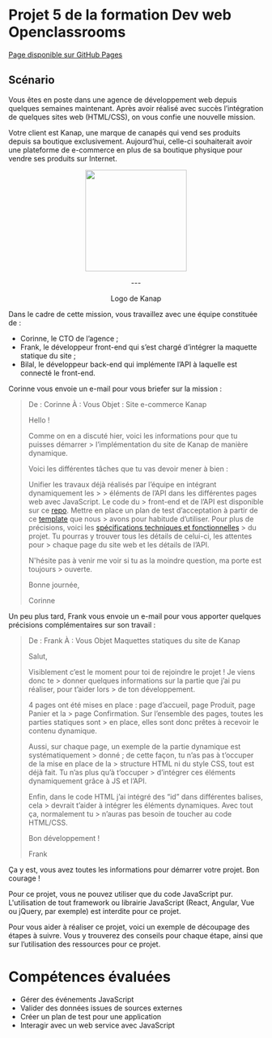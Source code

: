 # Projet 5 de la formation Dev web Openclassrooms

[Page disponible sur GitHub Pages](https://ptitgreg.github.io/GregoryVENET_5_21112021/)

## Scénario
Vous êtes en poste dans une agence de développement web depuis quelques semaines maintenant. Après avoir réalisé avec succès l’intégration de quelques sites web (HTML/CSS), on vous confie une nouvelle mission.

Votre client est Kanap, une marque de canapés qui vend ses produits depuis sa boutique exclusivement. Aujourd’hui, celle-ci souhaiterait avoir une plateforme de e-commerce en plus de sa boutique physique pour vendre ses produits sur Internet.

<p align="center">
 <img src="https://user.oc-static.com/upload/2021/09/29/16329291678171_image2.png" width="200px"/>
</p>
<p align="center">---</p>
<p align="center">Logo de Kanap</p>

 

Dans le cadre de cette mission, vous travaillez avec une équipe constituée de :

* Corinne, le CTO de l’agence ;
* Frank, le développeur front-end qui s’est chargé d’intégrer la maquette statique du site ;
* Bilal, le développeur back-end qui implémente l’API à laquelle est connecté le front-end.

Corinne vous envoie un e-mail pour vous briefer sur la mission :

> De : Corinne
> À : Vous
> Objet : Site e-commerce Kanap 
>
> Hello !
>
> Comme on en a discuté hier, voici les informations pour que tu puisses démarrer > l’implémentation du site de Kanap de manière dynamique. 
>
> Voici les différentes tâches que tu vas devoir mener à bien :
>
> Unifier les travaux déjà réalisés par l’équipe en intégrant dynamiquement les > > éléments de l’API dans les différentes pages web avec JavaScript. Le code du > front-end et de l’API est disponible sur ce [repo](https://github.com/OpenClassrooms-Student-Center/P5-Dev-Web-Kanap).
> Mettre en place un plan de test d’acceptation à partir de ce [template](https://s3.eu-west-1.amazonaws.com/course.oc-static.com/projects/DWJ_FR_P5/DW+P5+-+Modele+plan+tests+acceptation.xlsx) que nous > avons pour habitude d’utiliser.
> Pour plus de précisions, voici les [spécifications techniques et fonctionnelles](https://s3.eu-west-1.amazonaws.com/course.oc-static.com/projects/DWJ_FR_P5/DW+P5+-+Specifications+fonctionnelles.pdf) > du projet. Tu pourras y trouver tous les détails de celui-ci, les attentes pour > chaque page du site web et les détails de l’API. 
>
> N'hésite pas à venir me voir si tu as la moindre question, ma porte est toujours > ouverte.
>
> Bonne journée,
>
> Corinne
>

Un peu plus tard, Frank vous envoie un e-mail pour vous apporter quelques précisions complémentaires sur son travail :

> De : Frank
> À : Vous
> Objet Maquettes statiques du site de Kanap 
>
> Salut,
>
> Visiblement c’est le moment pour toi de rejoindre le projet ! Je viens donc te > donner quelques informations sur la partie que j’ai pu réaliser, pour t’aider lors > de ton développement.
>
> 4 pages ont été mises en place : page d’accueil, page Produit, page Panier et la > page Confirmation. Sur l’ensemble des pages, toutes les parties statiques sont > en place, elles sont donc prêtes à recevoir le contenu dynamique.
>
> Aussi, sur chaque page, un exemple de la partie dynamique est systématiquement > donné ; de cette façon, tu n’as pas à t’occuper de la mise en place de la > structure HTML ni du style CSS, tout est déjà fait. Tu n’as plus qu’à t’occuper > d’intégrer ces éléments dynamiquement grâce à JS et l’API.
>
> Enfin, dans le code HTML j’ai intégré des “id” dans différentes balises, cela > devrait t’aider à intégrer les éléments dynamiques. Avec tout ça, normalement tu > n’auras pas besoin de toucher au code HTML/CSS.
>
> Bon développement !
>
> Frank
>

Ça y est, vous avez toutes les informations pour démarrer votre projet. Bon courage !

Pour ce projet, vous ne pouvez utiliser que du code JavaScript pur. L'utilisation de tout framework ou librairie JavaScript (React, Angular, Vue ou jQuery, par exemple) est interdite pour ce projet.

Pour vous aider à réaliser ce projet, voici un exemple de découpage des étapes à suivre. Vous y trouverez des conseils pour chaque étape, ainsi que sur l’utilisation des ressources pour ce projet.

# Compétences évaluées
* Gérer des événements JavaScript
* Valider des données issues de sources externes
* Créer un plan de test pour une application
* Interagir avec un web service avec JavaScript